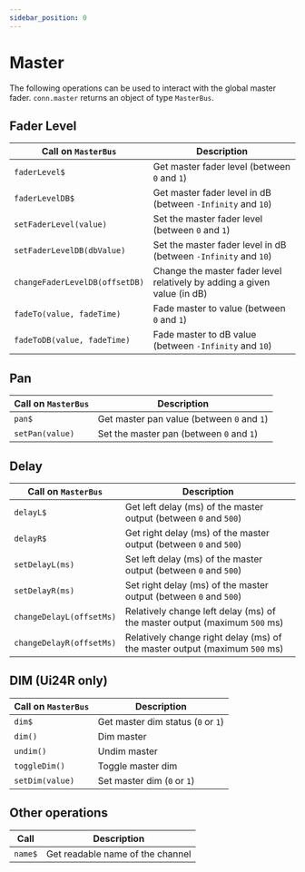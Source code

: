 ```yaml
---
sidebar_position: 0
---
```


# Master

The following operations can be used to interact with the global master fader.
`conn.master` returns an object of type `MasterBus`.

## Fader Level

| Call on `MasterBus`            | Description                                                              |
| ------------------------------ | ------------------------------------------------------------------------ |
| `faderLevel$`                  | Get master fader level (between `0` and `1`)                             |
| `faderLevelDB$`                | Get master fader level in dB (between `-Infinity` and `10`)              |
| `setFaderLevel(value)`         | Set the master fader level (between `0` and `1`)                         |
| `setFaderLevelDB(dbValue)`     | Set the master fader level in dB (between `-Infinity` and `10`)          |
| `changeFaderLevelDB(offsetDB)` | Change the master fader level relatively by adding a given value (in dB) |
| `fadeTo(value, fadeTime)`      | Fade master to value (between `0` and `1`)                               |
| `fadeToDB(value, fadeTime)`    | Fade master to dB value (between `-Infinity` and `10`)                   |

## Pan

| Call on `MasterBus` | Description                                |
| ------------------- | ------------------------------------------ |
| `pan$`              | Get master pan value (between `0` and `1`) |
| `setPan(value)`     | Set the master pan (between `0` and `1`)   |

## Delay

| Call on `MasterBus`      | Description                                                                |
| ------------------------ | -------------------------------------------------------------------------- |
| `delayL$`                | Get left delay (ms) of the master output (between `0` and `500`)           |
| `delayR$`                | Get right delay (ms) of the master output (between `0` and `500`)          |
| `setDelayL(ms)`          | Set left delay (ms) of the master output (between `0` and `500`)           |
| `setDelayR(ms)`          | Set right delay (ms) of the master output (between `0` and `500`)          |
| `changeDelayL(offsetMs)` | Relatively change left delay (ms) of the master output (maximum `500` ms)  |
| `changeDelayR(offsetMs)` | Relatively change right delay (ms) of the master output (maximum `500` ms) |

## DIM (Ui24R only)

| Call on `MasterBus` | Description                        |
| ------------------- | ---------------------------------- |
| `dim$`              | Get master dim status (`0` or `1`) |
| `dim()`             | Dim master                         |
| `undim()`           | Undim master                       |
| `toggleDim()`       | Toggle master dim                  |
| `setDim(value)`     | Set master dim (`0` or `1`)        |

## Other operations

| Call    | Description                      |
| ------- | -------------------------------- |
| `name$` | Get readable name of the channel |
